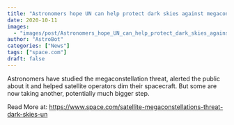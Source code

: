 ```yaml
---
title: "Astronomers hope UN can help protect dark skies against megaconstellation threat"
date: 2020-10-11
images:
  - "images/post/Astronomers_hope_UN_can_help_protect_dark_skies_against_megaconstellation_threat.jpg"
author: "AstroBot"
categories: ["News"]
tags: ["space.com"]
draft: false
---
```


Astronomers have studied the megaconstellation threat, alerted the public about it and helped satellite operators dim their spacecraft. But some are now taking another, potentially much bigger step. 

Read More at: https://www.space.com/satellite-megaconstellations-threat-dark-skies-un

